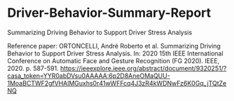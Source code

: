 # Driver-Behavior-Summary-Report
Summarizing Driving Behavior to Support Driver Stress Analysis


Reference paper:
ORTONCELLI, André Roberto et al. Summarizing Driving Behavior to Support Driver Stress Analysis. In: 2020 15th IEEE International Conference on Automatic Face and Gesture Recognition (FG 2020). IEEE, 2020. p. 587-591.
https://ieeexplore.ieee.org/abstract/document/9320251/?casa_token=YYR0abDVsu0AAAAA:6p2D8AneOMaQUU-1MoaBCTWF2gfVHAlMGuxhs0r41wWFFcq4J3zR4kWDNwFz6K0Gq_jTQtZeNQ


